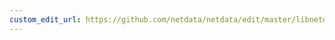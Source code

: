 ```yaml
---
custom_edit_url: https://github.com/netdata/netdata/edit/master/libnetdata/locks/README.md
---
```



